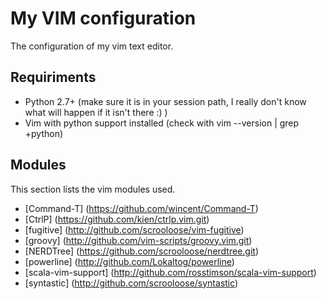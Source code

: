 My VIM configuration
====================

The configuration of my vim text editor.


Requiriments
------------

* Python 2.7+ (make sure it is in your session path, I really don't know what
  will happen if it isn't there :) )
* Vim with python support installed (check with vim --version | grep +python)


Modules
-------

This section lists the vim modules used.

* [Command-T] (https://github.com/wincent/Command-T)
* [CtrlP] (https://github.com/kien/ctrlp.vim.git)
* [fugitive] (http://github.com/scrooloose/vim-fugitive)
* [groovy] (http://github.com/vim-scripts/groovy.vim.git)
* [NERDTree] (https://github.com/scrooloose/nerdtree.git)
* [powerline] (http://github.com/Lokaltog/powerline)
* [scala-vim-support] (http://github.com/rosstimson/scala-vim-support)
* [syntastic] (http://github.com/scrooloose/syntastic)

